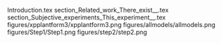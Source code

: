 Introduction.tex
section_Related_work_There_exist__.tex
section_Subjective_experiments_This_experiment__.tex
figures/xpplantform3/xpplantform3.png
figures/allmodels/allmodels.png
figures/Step1/Step1.png
figures/step2/step2.png
